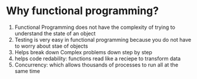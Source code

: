 # Why functional programming?
1. Functional Programming does not have the complexity of trying to understand the state of an object
2. Testing is very easy in functional programming because you do not have to worry about stae of objects
3. Helps break down Complex problems down step by step
4. helps code redability: functions read like a reciepe to transform data
5. Concurrency: which allows thousands of processes to run all at the same time

